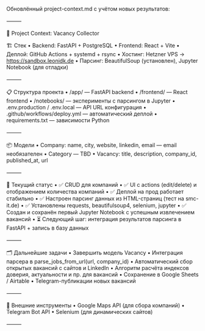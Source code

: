 Обновлённый project-context.md с учётом новых результатов:

⸻

🧠 Project Context: Vacancy Collector

🏗️ Стек
	•	Backend: FastAPI + PostgreSQL
	•	Frontend: React + Vite
	•	Деплой: GitHub Actions + systemd + rsync
	•	Хостинг: Hetzner VPS → https://sandbox.leonidk.de
	•	Парсинг: BeautifulSoup (установлен), Jupyter Notebook (для отладки)

⸻

📋 Структура проекта
	•	/app/ — FastAPI backend
	•	/frontend/ — React frontend
	•	/notebooks/ — эксперименты с парсингом в Jupyter
	•	.env.production / .env.local — API URL конфигурация
	•	.github/workflows/deploy.yml — автоматический деплой
	•	requirements.txt — зависимости Python

⸻

📦 Модели
	•	Company: name, city, website, linkedin, email — email необязателен
	•	Category — TBD
	•	Vacancy: title, description, company_id, published_at, url

⸻

📌 Текущий статус
	•	✅ CRUD для компаний
	•	✅ UI с actions (edit/delete) и отображением количества компаний
	•	✅ Деплой на прод работает стабильно
	•	✅ Настроен парсинг данных из HTML-страниц (тест на smc-it.de)
	•	✅ Установлены requests, beautifulsoup4, selenium, jupyter
	•	✅ Создан и сохранён первый Jupyter Notebook с успешным извлечением вакансий
	•	⏳ Следующий шаг: интеграция результатов парсинга в FastAPI + запись в базу данных

⸻

🗂️ Дальнейшие задачи
	•	Завершить модель Vacancy
	•	Интеграция парсера в parse_jobs_from_url(url, company_id)
	•	Автоматический сбор открытых вакансий с сайтов и LinkedIn
	•	Алгоритм расчёта индексов доверия, актуальности и пр. для вакансий
	•	Сохранение в Google Sheets / Airtable
	•	Telegram-публикации новых вакансий

⸻

🔗 Внешние инструменты
	•	Google Maps API (для сбора компаний)
	•	Telegram Bot API
	•	Selenium (для динамических сайтов)

⸻


